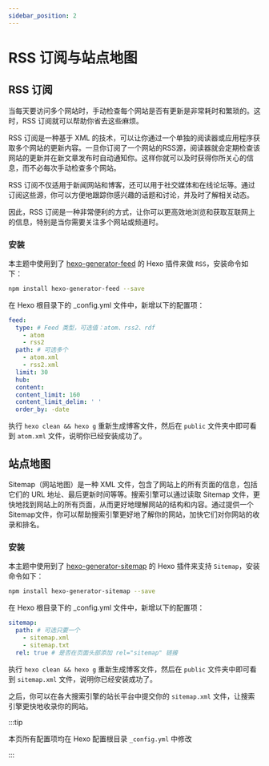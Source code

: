 ```yaml
---
sidebar_position: 2
---
```


# RSS 订阅与站点地图

## RSS 订阅

当每天要访问多个网站时，手动检查每个网站是否有更新是非常耗时和繁琐的。这时，RSS 订阅就可以帮助你省去这些麻烦。

RSS 订阅是一种基于 XML 的技术，可以让你通过一个单独的阅读器或应用程序获取多个网站的更新内容。一旦你订阅了一个网站的RSS源，阅读器就会定期检查该网站的更新并在新文章发布时自动通知你。这样你就可以及时获得你所关心的信息，而不必每次手动检查多个网站。

RSS 订阅不仅适用于新闻网站和博客，还可以用于社交媒体和在线论坛等。通过订阅这些源，你可以方便地跟踪你感兴趣的话题和讨论，并及时了解相关动态。

因此，RSS 订阅是一种非常便利的方式，让你可以更高效地浏览和获取互联网上的信息，特别是当你需要关注多个网站或频道时。

### 安装

本主题中使用到了 [hexo-generator-feed](https://github.com/hexojs/hexo-generator-feed) 的 Hexo 插件来做 `RSS`，安装命令如下：

```bash npm2yarn
npm install hexo-generator-feed --save
```

在 Hexo 根目录下的 _config.yml 文件中，新增以下的配置项：

```yaml
feed:
  type: # Feed 类型，可选值：atom、rss2、rdf
    - atom
    - rss2
  path: # 可选多个
    - atom.xml
    - rss2.xml
  limit: 30
  hub:
  content:
  content_limit: 160
  content_limit_delim: ' '
  order_by: -date
```

执行 `hexo clean && hexo g` 重新生成博客文件，然后在 `public` 文件夹中即可看到 `atom.xml` 文件，说明你已经安装成功了。

## 站点地图

Sitemap（网站地图）是一种 XML 文件，包含了网站上的所有页面的信息，包括它们的 URL 地址、最后更新时间等等。搜索引擎可以通过读取 Sitemap 文件，更快地找到网站上的所有页面，从而更好地理解网站的结构和内容。通过提供一个Sitemap文件，你可以帮助搜索引擎更好地了解你的网站，加快它们对你网站的收录和排名。

### 安装

本主题中使用到了 [hexo-generator-sitemap](https://github.com/hexojs/hexo-generator-sitemap) 的 Hexo 插件来支持 `Sitemap`，安装命令如下：

```bash npm2yarn
npm install hexo-generator-sitemap --save
```

在 Hexo 根目录下的 _config.yml 文件中，新增以下的配置项：

```yaml
sitemap:
  path: # 可选只要一个
    - sitemap.xml
    - sitemap.txt
  rel: true # 是否在页面头部添加 rel="sitemap" 链接
```

执行 `hexo clean && hexo g` 重新生成博客文件，然后在 `public` 文件夹中即可看到 `sitemap.xml` 文件，说明你已经安装成功了。

之后，你可以在各大搜索引擎的站长平台中提交你的 `sitemap.xml` 文件，让搜索引擎更快地收录你的网站。

:::tip

本页所有配置项均在 Hexo 配置根目录 `_config.yml` 中修改

:::